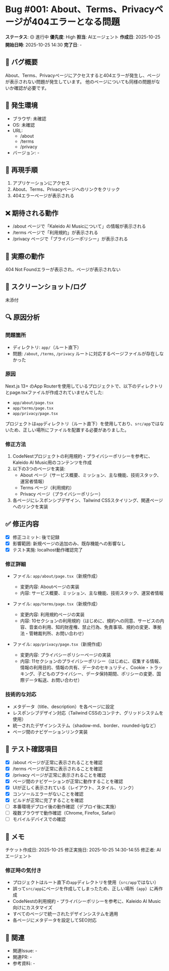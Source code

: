 # Bug #001: About、Terms、Privacyページが404エラーとなる問題

**ステータス**: 🟡 進行中
**優先度**: High
**担当**: AIエージェント
**作成日**: 2025-10-25
**開始日時**: 2025-10-25 14:30
**完了日**: -

## 🐛 バグ概要

About、Terms、Privacyページにアクセスすると404エラーが発生し、ページが表示されない問題が発生しています。
他のページについても同様の問題がないか確認が必要です。

## 📍 発生環境

- ブラウザ: 未確認
- OS: 未確認
- URL:
  - /about
  - /terms
  - /privacy
- バージョン: -

## 🔄 再現手順

1. アプリケーションにアクセス
2. About、Terms、Privacyページへのリンクをクリック
3. 404エラーページが表示される

## ❌ 期待される動作

- /about ページで「Kaleido AI Musicについて」の情報が表示される
- /terms ページで「利用規約」が表示される
- /privacy ページで「プライバシーポリシー」が表示される

## 🚨 実際の動作

404 Not Foundエラーが表示され、ページが表示されない

## 📸 スクリーンショット/ログ

未添付

## 🔍 原因分析

### 問題箇所
- ディレクトリ: `app/`（ルート直下）
- 問題: `/about`, `/terms`, `/privacy` ルートに対応するページファイルが存在しなかった

### 原因
Next.js 13+ のApp Routerを使用しているプロジェクトで、以下のディレクトリとpage.tsxファイルが作成されていませんでした:
- `app/about/page.tsx`
- `app/terms/page.tsx`
- `app/privacy/page.tsx`

プロジェクトは`app`ディレクトリ（ルート直下）を使用しており、`src/app`ではないため、正しい場所にファイルを配置する必要がありました。

### 修正方法
1. CodeNestプロジェクトの利用規約・プライバシーポリシーを参考に、Kaleido AI Music用のコンテンツを作成
2. 以下の3つのページを実装:
   - About ページ（サービス概要、ミッション、主な機能、技術スタック、運営者情報）
   - Terms ページ（利用規約）
   - Privacy ページ（プライバシーポリシー）
3. 各ページにレスポンシブデザイン、Tailwind CSSスタイリング、関連ページへのリンクを実装

## ✅ 修正内容

- [x] 修正コミット: 後で記録
- [x] 影響範囲: 新規ページの追加のみ、既存機能への影響なし
- [x] テスト実施: localhost動作確認完了

### 修正詳細
- ファイル: `app/about/page.tsx`（新規作成）
  - 変更内容: Aboutページの実装
  - 内容: サービス概要、ミッション、主な機能、技術スタック、運営者情報

- ファイル: `app/terms/page.tsx`（新規作成）
  - 変更内容: 利用規約ページの実装
  - 内容: 10セクションの利用規約（はじめに、規約への同意、サービスの内容、音楽の利用、知的財産権、禁止行為、免責事項、規約の変更、準拠法・管轄裁判所、お問い合わせ）

- ファイル: `app/privacy/page.tsx`（新規作成）
  - 変更内容: プライバシーポリシーページの実装
  - 内容: 11セクションのプライバシーポリシー（はじめに、収集する情報、情報の利用目的、情報の共有、データのセキュリティ、Cookie・トラッキング、子どものプライバシー、データ保持期間、ポリシーの変更、国際データ転送、お問い合わせ）

### 技術的な対応
- メタデータ（title、description）を各ページに設定
- レスポンシブデザイン対応（Tailwind CSSのコンテナ、グリッドシステムを使用）
- 統一されたデザインシステム（shadow-md、border、rounded-lgなど）
- ページ間のナビゲーションリンク実装

## 🧪 テスト確認項目

- [x] /about ページが正常に表示されることを確認
- [x] /terms ページが正常に表示されることを確認
- [x] /privacy ページが正常に表示されることを確認
- [x] ページ間のナビゲーションが正常に動作することを確認
- [x] UIが正しく表示されている（レイアウト、スタイル、リンク）
- [x] コンソールエラーがないことを確認
- [x] ビルドが正常に完了することを確認
- [ ] 本番環境デプロイ後の動作確認（デプロイ後に実施）
- [ ] 複数ブラウザで動作確認（Chrome, Firefox, Safari）
- [ ] モバイルデバイスでの確認

## 📝 メモ

チケット作成日: 2025-10-25
修正実施日: 2025-10-25 14:30-14:55
修正者: AIエージェント

### 修正時の気付き
- プロジェクトはルート直下の`app`ディレクトリを使用（`src/app`ではない）
- 誤って`src/app`にページを作成してしまったため、正しい場所（`app`）に再作成
- CodeNestの利用規約・プライバシーポリシーを参考に、Kaleido AI Music向けにカスタマイズ
- すべてのページで統一されたデザインシステムを適用
- 各ページにメタデータを設定してSEO対応

## 🔗 関連

- 関連Issue: -
- 関連PR: -
- 参考資料: -
